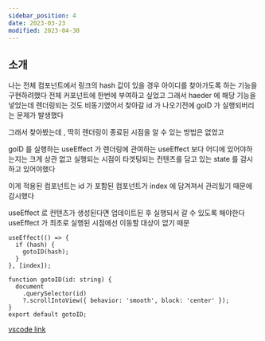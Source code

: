 ```yaml
---
sidebar_position: 4
date: 2023-03-23
modified: 2023-04-30
---
```


## 소개

나는 전체 컴포넌트에서 링크의 hash 값이 있을 경우 아이디를 찾아가도록 하는 기능을 구현하려했다
전체 커포넌트에 한번에 부여하고 싶었고
그래서 haeder 에 해당 기능을 넣었는데
렌더링되는 것도 비동기였어서 찾아갈 id 가 나오기전에 goID 가 실행되버리는 문제가 발생했다

그래서 찾아봤는데 , 딱히 렌더링이 종료된 시점을 알 수 있는 방법은 없었고

goID 를 실행하는 useEffect 가 렌더링에 관여하는 useEffect 보다 어디에 있어야하는지는 크게 상관 없고
실행되는 시점이 타겟팅되는 컨텐츠를 담고 있는 state 를 감시하고 있어야했다

이게 적용된 컴포넌트는 id 가 포함된 컴포넌트가 index 에 담겨져서 관리됬기 때문에 감시했다

useEffect 로 컨텐츠가 생성된다면 업데이트된 후 실행되서 갈 수 있도록 해야한다
useEffect 가 최초로 실행된 시점에선 이동할 대상이 없기 때문

```tsx
useEffect(() => {
  if (hash) {
    gotoID(hash);
  }
}, [index]);
```

```tsx
function gotoID(id: string) {
  document
    .querySelector(id)
    ?.scrollIntoView({ behavior: 'smooth', block: 'center' });
}
export default gotoID;
```

[vscode link](vscode://file/P:/Dev/react-playground/src/utils/HashLink.ts)
